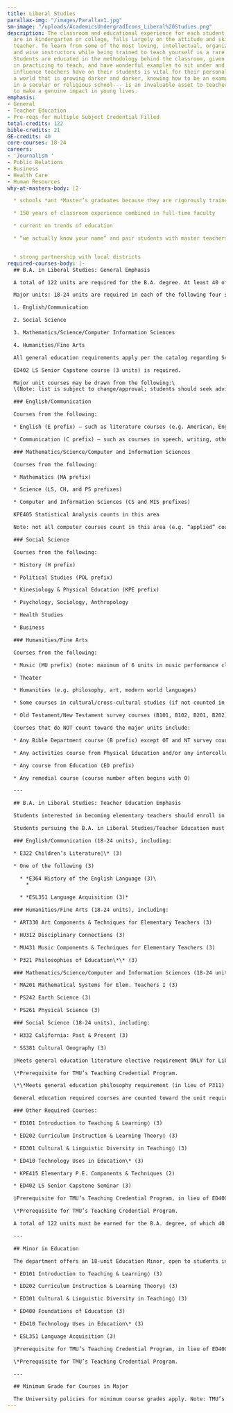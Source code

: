 ```yaml
---
title: Liberal Studies
parallax-img: "/images/Parallax1.jpg"
sm-image: "/uploads/AcademicsUndergradIcons_Liberal%20Studies.png"
description: The classroom and educational experience for each student, whether they
  are in kindergarten or college, falls largely on the attitude and skill of their
  teacher. To learn from some of the most loving, intellectual, organized, hard-working,
  and wise instructors while being trained to teach yourself is a rare opportunity.
  Students are educated in the methodology behind the classroom, given hands on experience
  in practicing to teach, and have wonderful examples to sit under and watch. The
  influence teachers have on their students is vital for their personal growth. In
  a world that is growing darker and darker, knowing how to be an example of Christ---
  in a secular or religious school--- is an invaluable asset to teachers who want
  to make a genuine impact in young lives.
emphasis:
- General
- Teacher Education
- Pre-reqs for multiple Subject Credential Filled
total-credits: 122
bible-credits: 21
GE-credits: 40
core-courses: 18-24
careers:
- 'Journalism '
- Public Relations
- Business
- Health Care
- Human Resources
why-at-masters-body: |2-

  * schools *ant *Master’s graduates because they are rigorously trained, in the classroom from the beginning

  * 150 years of classroom experience combined in full-time faculty

  * current on trends of education

  * “we actually know your name” and pair students with master teachers personally


  * strong partnership with local districts
required-courses-body: |-
  ## B.A. in Liberal Studies: General Emphasis

  A total of 122 units are required for the B.A. degree. At least 40 of the 122 must be upper division.

  Major units: 18-24 units are required in each of the following four subject areas (for 84 units across the four areas, with at least 24 upper division units across the four areas)

  1. English/Communication

  2. Social Science

  3. Mathematics/Science/Computer Information Sciences

  4. Humanities/Fine Arts

  All general education requirements apply per the catalog regarding Scripture Set, Worldview Set, and Skills Set. Courses used to fulfill G.E. requirements may count as major units in their respective subject area.

  ED402 LS Senior Capstone course (3 units) is required.

  Major unit courses may be drawn from the following:\
  \(Note: list is subject to change/approval; students should seek advisor approval prior to registering for courses.)

  ### English/Communication

  Courses from the following:

  * English (E prefix) – such as literature courses (e.g. American, English, or World literature), genre courses (e.g. poetry, drama), or author courses (e.g. Shakespeare, Austen)

  * Communication (C prefix) – such as courses in speech, writing, other communication areas

  ### Mathematics/Science/Computer and Information Sciences

  Courses from the following:

  * Mathematics (MA prefix)

  * Science (LS, CH, and PS prefixes)

  * Computer and Information Sciences (CS and MIS prefixes)

  KPE405 Statistical Analysis counts in this area

  Note: not all computer courses count in this area (e.g. “applied” courses in keyboarding or specific software \[MS Excel, Adobe Photoshop, etc.\] do not count).

  ### Social Science

  Courses from the following:

  * History (H prefix)

  * Political Studies (POL prefix)

  * Kinesiology & Physical Education (KPE prefix)

  * Psychology, Sociology, Anthropology

  * Health Studies

  * Business

  ### Humanities/Fine Arts

  Courses from the following:

  * Music (MU prefix) (note: maximum of 6 units in music performance classes)

  * Theater

  * Humanities (e.g. philosophy, art, modern world languages)

  * Some courses in cultural/cross-cultural studies (if not counted in Social Science)

  * Old Testament/New Testament survey courses (B101, B102, B201, B202) – 12 units maximum

  Courses that do NOT count toward the major units include:

  * Any Bible Department course (B prefix) except OT and NT survey courses

  * Any activities course from Physical Education and/or any intercollegiate sports team units

  * Any course from Education (ED prefix)

  * Any remedial course (course number often begins with 0)

  ---

  ## B.A. in Liberal Studies: Teacher Education Emphasis

  Students interested in becoming elementary teachers should enroll in the Liberal Studies/Teacher Education emphasis. It has been developed to prepare students for the California Subject Examination for Teachers: Multiple Subjects (an exam required for entrance into credential programs in California).

  Students pursuing the B.A. in Liberal Studies/Teacher Education must complete a total of 84 semester units distributed among the following four areas:

  ### English/Communication (18-24 units), including:

  * E322 Children’s Literature◊\* (3)

  * One of the following (3)

    * *E364 History of the English Language (3)\
      *

    * *ESL351 Language Acquisition (3)*

  ### Humanities/Fine Arts (18-24 units), including:

  * ART330 Art Components & Techniques for Elementary Teachers (3)

  * HU312 Disciplinary Connections (3)

  * MU431 Music Components & Techniques for Elementary Teachers (3)

  * P321 Philosophies of Education\*\* (3)

  ### Mathematics/Science/Computer and Information Sciences (18-24 units), including:

  * MA201 Mathematical Systems for Elem. Teachers I (3)

  * PS242 Earth Science (3)

  * PS261 Physical Science (3)

  ### Social Science (18-24 units), including:

  * H332 California: Past & Present (3)

  * SS381 Cultural Geography (3)

  ◊Meets general education literature elective requirement ONLY for Liberal Studies: Teacher Education majors.

  \*Prerequisite for TMU’s Teaching Credential Program.

  \*\*Meets general education philosophy requirement (in lieu of P311) ONLY for Liberal Studies: Teacher Education majors.

  General education required courses are counted toward the unit requirement for the appropriate category. In each category, the student must complete at least 18 units and may count no more than 24 units toward the 84-unit requirement. At least 24 units of the 84 units must be at the upper division level. A maximum of 12 units of Bible and 6 units of music performance coursework may be counted in the Humanities/Fine Arts section of the major.

  ### Other Required Courses:

  * ED101 Introduction to Teaching & Learning◊ (3)

  * ED202 Curriculum Instruction & Learning Theory◊ (3)

  * ED301 Cultural & Linguistic Diversity in Teaching◊ (3)

  * ED410 Technology Uses in Education\* (3)

  * KPE415 Elementary P.E. Components & Techniques (2)

  * ED402 LS Senior Capstone Seminar (3)

  ◊Prerequisite for TMU’s Teaching Credential Program, in lieu of ED400 Foundations of Education.

  \*Prerequisite for TMU’s Teaching Credential Program.

  A total of 122 units must be earned for the B.A. degree, of which 40 must be upper division.

  ---

  ## Minor in Education

  The department offers an 18-unit Education Minor, open to students in other majors. The following courses are required.

  * ED101 Introduction to Teaching & Learning◊ (3)

  * ED202 Curriculum Instruction & Learning Theory◊ (3)

  * ED301 Cultural & Linguistic Diversity in Teaching◊ (3)

  * ED400 Foundations of Education (3)

  * ED410 Technology Uses in Education\* (3)

  * ESL351 Language Acquisition (3)

  ◊Prerequisite for TMU’s Teaching Credential Program, in lieu of ED400 Foundations of Education.

  \*Prerequisite for TMU’s Teaching Credential Program.

  ---

  ## Minimum Grade for Courses in Major

  The University policies for minimum course grades apply. Note: TMU’s Teaching Credential Program has minimum course grade requirements for courses with an ED prefix and a minimum grade point average requirement. See the Admissions portion of the Teaching Credential Program section of this catalog.
---
```

